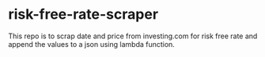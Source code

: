 # risk-free-rate-scraper
This repo is to scrap date and price from investing.com for risk free rate and append the values to a json using lambda function.
